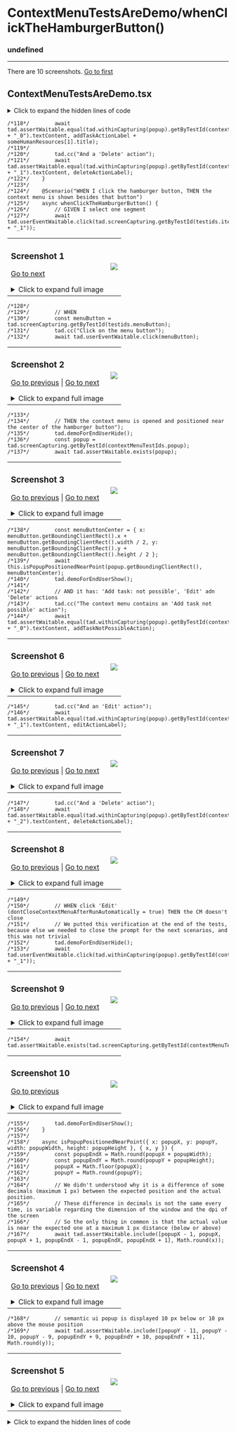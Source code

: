 
# ContextMenuTestsAreDemo/whenClickTheHamburgerButton()

### undefined

---

There are 10 screenshots. [Go to first](#screenshot-1)

## ContextMenuTestsAreDemo.tsx

<details><summary>Click to expand the hidden lines of code</summary>

```tsx
/*  1*/import { Only, Scenario, ScenarioOptions, render, tad } from "@famiprog-foundation/tests-are-demo";
/*  2*/import { contextMenuTestIds } from "../../../src/components/ContextMenu/ContextMenu";
/*  3*/import { ContextMenu, addTaskActionIcon, addTaskActionLabel, addTaskNotPossibleAction, deleteActionIcon, deleteActionIconColor, deleteActionLabel, editActionLabel } from "../stories/contextMenuAndSelection/ContextMenuAndSelection.stories";
/*  4*/import { someHumanResources, someTasks } from "../stories/sampleData";
/*  5*/import Timeline, { PARENT_ELEMENT, timelineTestids as testids } from "../../../src/timeline";
/*  6*/import { getPixelAtTime, getTimeAtPixel } from "../../../src/utils/timeUtils";
/*  7*/import { rightClick } from "./testUtils";
/*  8*/
/*  9*/const CLICK_X =30;
/* 10*/export class ContextMenuTestsAreDemo {
/* 11*/
/* 12*/    async before() {
/* 13*/        render(<ContextMenu />);
/* 14*/    }
/* 15*/
/* 16*/    @Scenario("WHEN I right click on a row, THEN a context menu with one action opens")
/* 17*/    @ScenarioOptions({ linkWithNextScenario: true })
/* 18*/    async whenRightClickOnARow() {
/* 19*/        // WHEN right click on a row
/* 20*/        const firstRow = tad.screenCapturing.getByTestId(testids.row + "_0");
/* 21*/        const clickPosition = { clientX: Math.round(firstRow.getBoundingClientRect().x) + CLICK_X, clientY: Math.round(firstRow.getBoundingClientRect().y) + 20 };
/* 22*/        await tad.showSpotlight({ message: "I right click on a row", focusOnLastElementCaptured: true });
/* 23*/        rightClick(firstRow, clickPosition);
/* 24*/
/* 25*/        // THEN CM is opened at the clicked position
/* 26*/        tad.demoForEndUserHide();
/* 27*/        const popup = tad.screenCapturing.getByTestId(contextMenuTestIds.popup);
/* 28*/        await tad.assertWaitable.exists(popup);
/* 29*/        await this.isPopupPositionedNearPoint(popup.getBoundingClientRect(), { x: clickPosition.clientX, y: clickPosition.clientY });
/* 30*/        tad.demoForEndUserShow();
/* 31*/
/* 32*/        // AND it has an 'Add task' actions
/* 33*/        let menuEntry = tad.withinCapturing(popup).getByTestId(contextMenuTestIds.menuItem + "_0");
/* 34*/        tad.cc("The context menu contains an 'Add' action");
/* 35*/        await tad.assertWaitable.equal(menuEntry.textContent, addTaskActionLabel + someHumanResources[0].title);
/* 36*/        tad.demoForEndUserHideNext();
/* 37*/        await tad.assertWaitable.include(menuEntry.querySelector("i").className, addTaskActionIcon);
/* 38*/    }
/* 39*/
/* 40*/    @Scenario("WHEN I click on an action, THEN the action is run (w/ or w/o closing the menu)")
/* 41*/    @ScenarioOptions({ linkWithNextScenario: true })
/* 42*/    async whenClickAnAction() {
/* 43*/        // WHEN I click on "Add"
/* 44*/        const popup = tad.screenCapturing.getByTestId(contextMenuTestIds.popup);
/* 45*/        await tad.userEventWaitable.click(tad.withinCapturing(popup).getByTestId(contextMenuTestIds.menuItem + "_0"));
/* 46*/
/* 47*/        // THEN a new task is added
/* 48*/        let newSegment = tad.screenCapturing.getByTestId(testids.item + "_" + someTasks.length);
/* 49*/        await tad.assertWaitable.exists(newSegment);
/* 50*/
/* 51*/        tad.demoForEndUserHide();
/* 52*/        // AND the CM is closed
/* 53*/        await tad.assertWaitable.notExists(tad.screenCapturing.queryByTestId(contextMenuTestIds.popup));
/* 54*/
/* 55*/        // AND the new task is position correctly on x axes
/* 56*/        // Gantt works with times "snapped to grid" so the position for the new task should be snapped to grid 
/* 57*/        const timeline = tad.getObjectViaCheat(Timeline);
/* 58*/        const firstRow = tad.screenCapturing.getByTestId(testids.row + "_0");
/* 59*/        const ganttLeftOffset = PARENT_ELEMENT(timeline.props.componentId).getBoundingClientRect().left;
/* 60*/        const clickedX = firstRow.getBoundingClientRect().x + CLICK_X;
/* 61*/        const clickedXInGantt = clickedX - ganttLeftOffset;
/* 62*/        const clickedTime = getTimeAtPixel(clickedXInGantt, timeline.getStartDate(), timeline.getEndDate(), timeline.getTimelineWidth(undefined), timeline.getTimelineSnap());
/* 63*/        const clickedXSnappedToGrid = getPixelAtTime(clickedTime, timeline.getStartDate(), timeline.getEndDate(), timeline.getTimelineWidth(undefined))
/* 64*/             + ganttLeftOffset;     
/* 65*/        await tad.assertWaitable.equal(Math.round(newSegment.getBoundingClientRect().x), Math.round(clickedXSnappedToGrid));
/* 66*/        
/* 67*/        // AND is correctly added to the clicked row
/* 68*/        await tad.assertWaitable.equal(newSegment.getBoundingClientRect().y, firstRow.getBoundingClientRect().y);
/* 69*/        tad.demoForEndUserShow();
/* 70*/    }
/* 71*/
/* 72*/    @Scenario("WHEN I right click on a segment, THEN a context menu with 3 actions is shown")
/* 73*/    @ScenarioOptions({ linkWithNextScenario: true })
/* 74*/    async whenRightClickOnASegment() {
/* 75*/        const segment = tad.screenCapturing.getByTestId(testids.item + "_0");
/* 76*/        const segmentBoundingRect = segment.getBoundingClientRect();
/* 77*/
/* 78*/        // WHEN right click on a segment
/* 79*/        await tad.showSpotlight({ message: "I right click on a segment", focusOnLastElementCaptured: true });
/* 80*/        rightClick(segment, { clientX: segmentBoundingRect.x + segmentBoundingRect.width / 2, clientY: segmentBoundingRect.y + segmentBoundingRect.height / 2 });
/* 81*/        
/* 82*/        // THEN the CM opens
/* 83*/        tad.demoForEndUserHideNext();
/* 84*/        const popup = tad.screenCapturing.getByTestId(contextMenuTestIds.popup);
/* 85*/        await tad.assertWaitable.exists(popup);
/* 86*/
/* 87*/        // AND it has: 'Add', 'Edit' and 'Delete' actions
/* 88*/        tad.cc("The context menu contains an 'Add' action");
/* 89*/        await tad.assertWaitable.equal(tad.withinCapturing(popup).getByTestId(contextMenuTestIds.menuItem + "_0").textContent, addTaskActionLabel + someHumanResources[0].title);
/* 90*/        
/* 91*/        tad.cc("And an 'Edit' action");
/* 92*/        await tad.assertWaitable.equal(tad.withinCapturing(popup).getByTestId(contextMenuTestIds.menuItem + "_1").textContent, editActionLabel);
/* 93*/        
/* 94*/        tad.cc("And a 'Delete' action");
/* 95*/        let menuEntry = tad.withinCapturing(popup).getByTestId(contextMenuTestIds.menuItem + "_2");
/* 96*/        await tad.assertWaitable.equal(menuEntry.textContent, deleteActionLabel);
/* 97*/        tad.cc("With a custom red renderer");
/* 98*/        tad.demoForEndUserHideNext();
/* 99*/        await tad.assertWaitable.include(menuEntry.querySelector("i").className, deleteActionIcon);
/*100*/        await tad.assertWaitable.include(menuEntry.querySelector("i").className, deleteActionIconColor);
/*101*/    }
/*102*/
/*103*/    @Scenario("WHEN I CTRL + right click on another segment, THEN a context menu with 2 actions is shown")
/*104*/    @ScenarioOptions({ linkWithNextScenario: true })
/*105*/    async whenCTRLRightClickOnAnotherSegment() {
/*106*/        const segment = tad.screenCapturing.getByTestId(testids.item + "_3");
/*107*/        const segmentBoundingRect = segment.getBoundingClientRect();
/*108*/        await tad.showSpotlight({ message: "WHEN I CTRL + right click another segment", focusOnLastElementCaptured: true });
/*109*/        rightClick(segment, { ctrlKey: true, clientX: segmentBoundingRect.x + segmentBoundingRect.width / 2, clientY: segmentBoundingRect.y + segmentBoundingRect.height / 2 });
/*110*/
/*111*/        // THEN the CM opens
/*112*/        tad.demoForEndUserHideNext();
/*113*/        const popup = tad.screenCapturing.getByTestId(contextMenuTestIds.popup);
/*114*/        await tad.assertWaitable.exists(popup);
/*115*/
/*116*/        // AND it has: 'Add' and 'Delete' actions
/*117*/        tad.cc("The context menu contains an 'Add' action");
```

</details>

```tsx
/*118*/        await tad.assertWaitable.equal(tad.withinCapturing(popup).getByTestId(contextMenuTestIds.menuItem + "_0").textContent, addTaskActionLabel + someHumanResources[1].title);
/*119*/        
/*120*/        tad.cc("And a 'Delete' action");
/*121*/        await tad.assertWaitable.equal(tad.withinCapturing(popup).getByTestId(contextMenuTestIds.menuItem + "_1").textContent, deleteActionLabel);
/*122*/    }
/*123*/
/*124*/    @Scenario("WHEN I click the hamburger button, THEN the context menu is shown besides that button")
/*125*/    async whenClickTheHamburgerButton() {
/*126*/        // GIVEN I select one segment
/*127*/        await tad.userEventWaitable.click(tad.screenCapturing.getByTestId(testids.item + "_1"));
```

<table><tr>
<td>

### Screenshot 1

 [Go to next](#screenshot-2)

<details><summary>Click to expand full image</summary>

ContextMenuTestsAreDemo/whenClickTheHamburgerButton/Timeline_ganttBody_Timeline_row_0_Timeline_item_1.png <br/>
![](Timeline_ganttBody_Timeline_row_0_Timeline_item_1.png)

</details>
</td>
<td>

![](Timeline_ganttBody_Timeline_row_0_Timeline_item_1_small.png)

</td>
</tr></table>

```tsx
/*128*/
/*129*/        // WHEN
/*130*/        const menuButton = tad.screenCapturing.getByTestId(testids.menuButton);
/*131*/        tad.cc("Click on the menu button");
/*132*/        await tad.userEventWaitable.click(menuButton);
```

<table><tr>
<td>

### Screenshot 2

[Go to previous](#screenshot-1) |  [Go to next](#screenshot-3)

<details><summary>Click to expand full image</summary>

ContextMenuTestsAreDemo/whenClickTheHamburgerButton/Timeline_menuButton.png <br/>
![](Timeline_menuButton.png)

</details>
</td>
<td>

![](Timeline_menuButton_small.png)

</td>
</tr></table>

```tsx
/*133*/
/*134*/        // THEN the context menu is opened and positioned near the center of the hamburger button");
/*135*/        tad.demoForEndUserHide();
/*136*/        const popup = tad.screenCapturing.getByTestId(contextMenuTestIds.popup);
/*137*/        await tad.assertWaitable.exists(popup);
```

<table><tr>
<td>

### Screenshot 3

[Go to previous](#screenshot-2) |  [Go to next](#screenshot-4)

<details><summary>Click to expand full image</summary>

ContextMenuTestsAreDemo/whenClickTheHamburgerButton/ContextMenu_popup.png <br/>
![](ContextMenu_popup.png)

</details>
</td>
<td>

![](ContextMenu_popup_small.png)

</td>
</tr></table>

```tsx
/*138*/        const menuButtonCenter = { x: menuButton.getBoundingClientRect().x + menuButton.getBoundingClientRect().width / 2, y: menuButton.getBoundingClientRect().y + menuButton.getBoundingClientRect().height / 2 };
/*139*/        await this.isPopupPositionedNearPoint(popup.getBoundingClientRect(), menuButtonCenter);
/*140*/        tad.demoForEndUserShow();
/*141*/
/*142*/        // AND it has: 'Add task: not possible', 'Edit' adn 'Delete' actions
/*143*/        tad.cc("The context menu contains an 'Add task not possible' action");
/*144*/        await tad.assertWaitable.equal(tad.withinCapturing(popup).getByTestId(contextMenuTestIds.menuItem + "_0").textContent, addTaskNotPossibleAction);
```

<table><tr>
<td>

### Screenshot 6

[Go to previous](#screenshot-5) |  [Go to next](#screenshot-7)

<details><summary>Click to expand full image</summary>

ContextMenuTestsAreDemo/whenClickTheHamburgerButton/ContextMenu_popup_ContextMenu_menuItem_0.png <br/>
![](ContextMenu_popup_ContextMenu_menuItem_0.png)

</details>
</td>
<td>

![](ContextMenu_popup_ContextMenu_menuItem_0_small.png)

</td>
</tr></table>

```tsx
/*145*/        tad.cc("And an 'Edit' action");
/*146*/        await tad.assertWaitable.equal(tad.withinCapturing(popup).getByTestId(contextMenuTestIds.menuItem + "_1").textContent, editActionLabel);
```

<table><tr>
<td>

### Screenshot 7

[Go to previous](#screenshot-6) |  [Go to next](#screenshot-8)

<details><summary>Click to expand full image</summary>

ContextMenuTestsAreDemo/whenClickTheHamburgerButton/ContextMenu_popup_ContextMenu_menuItem_1.png <br/>
![](ContextMenu_popup_ContextMenu_menuItem_1.png)

</details>
</td>
<td>

![](ContextMenu_popup_ContextMenu_menuItem_1_small.png)

</td>
</tr></table>

```tsx
/*147*/        tad.cc("And a 'Delete' action");
/*148*/        await tad.assertWaitable.equal(tad.withinCapturing(popup).getByTestId(contextMenuTestIds.menuItem + "_2").textContent, deleteActionLabel);
```

<table><tr>
<td>

### Screenshot 8

[Go to previous](#screenshot-7) |  [Go to next](#screenshot-9)

<details><summary>Click to expand full image</summary>

ContextMenuTestsAreDemo/whenClickTheHamburgerButton/ContextMenu_popup_ContextMenu_menuItem_2.png <br/>
![](ContextMenu_popup_ContextMenu_menuItem_2.png)

</details>
</td>
<td>

![](ContextMenu_popup_ContextMenu_menuItem_2_small.png)

</td>
</tr></table>

```tsx
/*149*/
/*150*/        // WHEN click 'Edit' (dontCloseContextMenuAfterRunAutomatically = true) THEN the CM doesn't close 
/*151*/        // We putted this verification at the end of the tests, because else we needed to close the prompt for the next scenarios, and this was not trivial 
/*152*/        tad.demoForEndUserHide();
/*153*/        await tad.userEventWaitable.click(tad.withinCapturing(popup).getByTestId(contextMenuTestIds.menuItem + "_1"));
```

<table><tr>
<td>

### Screenshot 9

[Go to previous](#screenshot-8) |  [Go to next](#screenshot-10)

<details><summary>Click to expand full image</summary>

ContextMenuTestsAreDemo/whenClickTheHamburgerButton/ContextMenu_popup_ContextMenu_menuItem_1_REP1.png <br/>
![](ContextMenu_popup_ContextMenu_menuItem_1_REP1.png)

</details>
</td>
<td>

![](ContextMenu_popup_ContextMenu_menuItem_1_REP1_small.png)

</td>
</tr></table>

```tsx
/*154*/        await tad.assertWaitable.exists(tad.screenCapturing.getByTestId(contextMenuTestIds.popup));
```

<table><tr>
<td>

### Screenshot 10

[Go to previous](#screenshot-9)

<details><summary>Click to expand full image</summary>

ContextMenuTestsAreDemo/whenClickTheHamburgerButton/ContextMenu_popup_REP3.png <br/>
![](ContextMenu_popup_REP3.png)

</details>
</td>
<td>

![](ContextMenu_popup_REP3_small.png)

</td>
</tr></table>

```tsx
/*155*/        tad.demoForEndUserShow();
/*156*/    }
/*157*/
/*158*/    async isPopupPositionedNearPoint({ x: popupX, y: popupY, width: popupWidth, height: popupHeight }, { x, y }) {
/*159*/        const popupEndX = Math.round(popupX + popupWidth);
/*160*/        const popupEndY = Math.round(popupY + popupHeight);
/*161*/        popupX = Math.floor(popupX);
/*162*/        popupY = Math.round(popupY);
/*163*/
/*164*/        // We didn't understood why it is a difference of some decimals (maximum 1 px) between the expected position and the actual position. 
/*165*/        // These difference in decimals is not the same every time, is variable regarding the dimension of the window and the dpi of the screen
/*166*/        // So the only thing in common is that the actual value is near the expected one at a maximum 1 px distance (below or above)
/*167*/        await tad.assertWaitable.include([popupX - 1, popupX, popupX + 1, popupEndX - 1, popupEndX, popupEndX + 1], Math.round(x));
```

<table><tr>
<td>

### Screenshot 4

[Go to previous](#screenshot-3) |  [Go to next](#screenshot-5)

<details><summary>Click to expand full image</summary>

ContextMenuTestsAreDemo/whenClickTheHamburgerButton/ContextMenu_popup_REP1.png <br/>
![](ContextMenu_popup_REP1.png)

</details>
</td>
<td>

![](ContextMenu_popup_REP1_small.png)

</td>
</tr></table>

```tsx
/*168*/        // semantic ui popup is displayed 10 px below or 10 px above the mouse position
/*169*/        await tad.assertWaitable.include([popupY - 11, popupY - 10, popupY - 9, popupEndY + 9, popupEndY + 10, popupEndY + 11], Math.round(y));
```

<table><tr>
<td>

### Screenshot 5

[Go to previous](#screenshot-4) |  [Go to next](#screenshot-6)

<details><summary>Click to expand full image</summary>

ContextMenuTestsAreDemo/whenClickTheHamburgerButton/ContextMenu_popup_REP2.png <br/>
![](ContextMenu_popup_REP2.png)

</details>
</td>
<td>

![](ContextMenu_popup_REP2_small.png)

</td>
</tr></table>

<details><summary>Click to expand the hidden lines of code</summary>

```tsx
/*170*/    }
/*171*/}
```

</details>
